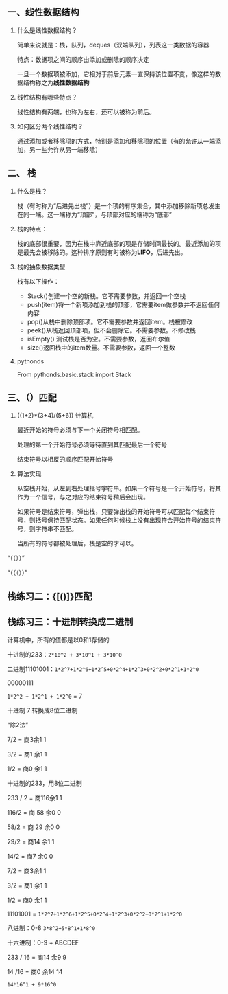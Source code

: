 ## 一、线性数据结构

1. 什么是线性数据结构？

   简单来说就是：栈，队列，deques（双端队列），列表这一类数据的容器

   特点：数据项之间的顺序由添加或删除的顺序决定

   一旦一个数据项被添加，它相对于前后元素一直保持该位置不变，像这样的数据结构称之为**线性数据结构**

2. 线性结构有哪些特点？

   线性结构有两端，也称为左右，还可以被称为前后。

3. 如何区分两个线性结构？

   通过添加或者移除项的方式，特别是添加和移除项的位置（有的允许从一端添加，另一些允许从另一端移除）

## 二、 栈

1. 什么是栈？

   栈（有时称为“后进先出栈”）是一个项的有序集合，其中添加移除新项总发生在同一端。这一端称为“顶部”，与顶部对应的端称为“底部”

2. 栈的特点：

   栈的底部很重要，因为在栈中靠近底部的项是存储时间最长的。最近添加的项是最先会被移除的。这种排序原则有时被称为**LIFO**，后进先出。

3. 栈的抽象数据类型

   栈有以下操作：

   - Stack()创建一个空的新栈。它不需要参数，并返回一个空栈
   - push(item)将一个新项添加到栈的顶部，它需要item做参数并不返回任何内容
   - pop()从栈中删除顶部项。它不需要参数并返回item。栈被修改
   - peek()从栈返回顶部项，但不会删除它。不需要参数。不修改栈
   - isEmpty() 测试栈是否为空。不需要参数，返回布尔值
   - size()返回栈中的item数量。不需要参数，返回一个整数

4. pythonds

   From pythonds.basic.stack import Stack

## 三、（）匹配

1. ((1+2)*(3+4)/(5+6)) 计算机

   最近开始的符号必须与下一个关闭符号相匹配。

   处理的第一个开始符号必须等待直到其匹配最后一个符号

   结束符号以相反的顺序匹配开始符号

2. 算法实现

   从空栈开始，从左到右处理括号字符串。如果一个符号是一个开始符号，将其作为一个信号，与之对应的结束符号稍后会出现。

   如果符号是结束符号，弹出栈，只要弹出栈的开始符号可以匹配每个结束符号，则括号保持匹配状态。如果任何时候栈上没有出现符合开始符号的结束符号，则字符串不匹配。

   当所有的符号都被处理后，栈是空的才可以。

 “（（））”

 “（（（））”

## 栈练习二：{[()]}匹配

## 栈练习三：十进制转换成二进制

计算机中，所有的值都是以0和1存储的

十进制的233：`2*10^2 + 3*10^1 + 3*10^0`

二进制11101001：`1*2^7+1*2^6+1*2^5+0*2^4+1*2^3+0*2^2+0*2^1+1*2^0`

00000111

`1*2^2 + 1*2^1 + 1*2^0` = 7

十进制 7 转换成8位二进制

“除2法”

7/2 = 商3余1 1

3/2 = 商1 余1 1

1/2 = 商0 余1 1

十进制的233，用8位二进制

233 / 2 = 商116余1 1

116/2 = 商 58 余0 0

58/2 = 商 29 余0 0

29/2 = 商14 余1 1

14/2 = 商7 余0 0

7/2 = 商3余1 1

3/2 = 商1 余1 1

1/2 = 商0 余1 1

11101001 = `1*2^7+1*2^6+1*2^5+0*2^4+1*2^3+0*2^2+0*2^1+1*2^0`

八进制：0-8 `3*8^2+5*8^1+1*8^0`

十六进制：0-9 + ABCDEF

233 / 16 = 商14 余9 9

14 /16 = 商0 余14 14

```
14*16^1 + 9*16^0
```